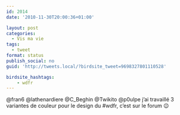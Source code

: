 ```yaml
---
id: 2014
date: '2010-11-30T20:00:36+01:00'

layout: post
categories:
  - Vis ma vie
tags:
  - tweet
format: status
publish_social: no
guid: 'http://tweets.local/?birdsite_tweet=9698327801110528'

birdsite_hashtags:
    - wdfr
---
```


@fran6 @lathenardiere @C\_Beghin @Twikito @p0ulpe j’ai travaillé 3 variantes de couleur pour le design du #wdfr, c’est sur le forum 😉
